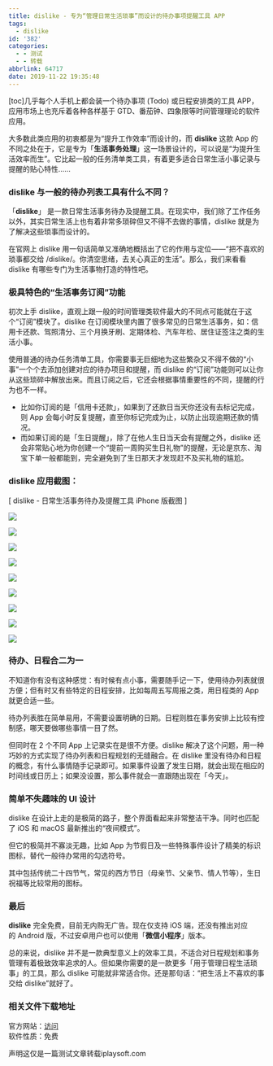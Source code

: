 ```yaml
---
title: dislike - 专为“管理日常生活琐事”而设计的待办事项提醒工具 APP
tags:
  - dislike
id: '382'
categories:
  - - 测试
  - - 转载
abbrlink: 64717
date: 2019-11-22 19:35:48
---
```


\[toc\]几乎每个人手机上都会装一个待办事项 (Todo) 或日程安排类的工具 APP，应用市场上也充斥着各种各样基于 GTD、番茄钟、四象限等时间管理理论的软件应用。

大多数此类应用的初衷都是为“提升工作效率”而设计的，而 **dislike** 这款 App 的不同之处在于，它是专为「**生活事务处理**」这一场景设计的，可以说是“为提升生活效率而生”。它比起一般的任务清单类工具，有着更多适合日常生活小事记录与提醒的贴心特性……

### dislike 与一般的待办列表工具有什么不同？

「**dislike**」 是一款日常生活事务待办及提醒工具。在现实中，我们除了工作任务以外，其实日常生活上也有着非常多琐碎但又不得不去做的事情，dislike 就是为了解决这些琐事而设计的。

在官网上 dislike 用一句话简单又准确地概括出了它的作用与定位——“把不喜欢的琐事都交给 /dislike/。你清空思绪，去关心真正的生活”。那么，我们来看看 dislike 有哪些专门为生活事物打造的特性吧。

### 极具特色的“生活事务订阅”功能

初次上手 dislike，直观上跟一般的时间管理类软件最大的不同点可能就在于这个“订阅”模块了。dislike 在订阅模块里内置了很多常见的日常生活事务，如：信用卡还款、驾照清分、三个月换牙刷、定期体检、汽车年检、居住证签注之类的生活小事。

使用普通的待办任务清单工具，你需要事无巨细地为这些繁杂又不得不做的“小事”一个个去添加创建对应的待办项目和提醒，而 dislike 的“订阅”功能则可以让你从这些琐碎中解放出来。而且订阅之后，它还会根据事情重要性的不同，提醒的行为也不一样。

*   比如你订阅的是「信用卡还款」，如果到了还款日当天你还没有去标记完成，则 App 会每小时反复提醒，直至你标记完成为止，以防止出现逾期还款的情况。
*   而如果订阅的是「生日提醒」，除了在他人生日当天会有提醒之外，dislike 还会非常贴心地为你创建一个“提前一周购买生日礼物”的提醒，无论是京东、淘宝下单一般都能到，完全避免到了生日那天才发现赶不及买礼物的尴尬。

### dislike 应用截图：

\[ dislike - 日常生活事务待办及提醒工具 iPhone 版截图 \]

[![ ](https://is3-ssl.mzstatic.com/image/thumb/Purple113/v4/56/b0/fe/56b0fee5-996d-6ac9-481d-262a9c3e2c03/pr_source.jpg/300x0.jpg)](https://is3-ssl.mzstatic.com/image/thumb/Purple113/v4/56/b0/fe/56b0fee5-996d-6ac9-481d-262a9c3e2c03/pr_source.jpg/600x0.jpg)

[![ ](https://is1-ssl.mzstatic.com/image/thumb/Purple113/v4/1d/2b/a9/1d2ba92d-00b5-8ff3-8490-51b2b5168ea5/pr_source.jpg/300x0.jpg)](https://is1-ssl.mzstatic.com/image/thumb/Purple113/v4/1d/2b/a9/1d2ba92d-00b5-8ff3-8490-51b2b5168ea5/pr_source.jpg/600x0.jpg)

[![ ](https://is1-ssl.mzstatic.com/image/thumb/Purple123/v4/94/1d/28/941d28f0-9962-ba81-f592-791483e08ab4/pr_source.jpg/300x0.jpg)](https://is1-ssl.mzstatic.com/image/thumb/Purple123/v4/94/1d/28/941d28f0-9962-ba81-f592-791483e08ab4/pr_source.jpg/600x0.jpg)

[![ ](https://is3-ssl.mzstatic.com/image/thumb/Purple113/v4/04/96/c5/0496c543-a47f-a2e9-b3aa-28f07f26cc1f/pr_source.jpg/300x0.jpg)](https://is3-ssl.mzstatic.com/image/thumb/Purple113/v4/04/96/c5/0496c543-a47f-a2e9-b3aa-28f07f26cc1f/pr_source.jpg/600x0.jpg)

[![ ](https://is5-ssl.mzstatic.com/image/thumb/Purple113/v4/6e/c3/d1/6ec3d1fc-c7ab-fb6f-ebb3-9a488c3d8ac0/pr_source.jpg/300x0.jpg)](https://is5-ssl.mzstatic.com/image/thumb/Purple113/v4/6e/c3/d1/6ec3d1fc-c7ab-fb6f-ebb3-9a488c3d8ac0/pr_source.jpg/600x0.jpg)

[![ ](https://is1-ssl.mzstatic.com/image/thumb/Purple123/v4/d1/eb/50/d1eb5007-9041-ea65-5c55-5ae7935ceb1c/pr_source.jpg/300x0.jpg)](https://is1-ssl.mzstatic.com/image/thumb/Purple123/v4/d1/eb/50/d1eb5007-9041-ea65-5c55-5ae7935ceb1c/pr_source.jpg/600x0.jpg)

[![ ](https://is4-ssl.mzstatic.com/image/thumb/Purple113/v4/ae/de/b0/aedeb0e0-2429-d5e2-c81f-d0bbb055cc7b/pr_source.jpg/300x0.jpg)](https://is4-ssl.mzstatic.com/image/thumb/Purple113/v4/ae/de/b0/aedeb0e0-2429-d5e2-c81f-d0bbb055cc7b/pr_source.jpg/600x0.jpg)

[![ ](https://is4-ssl.mzstatic.com/image/thumb/Purple123/v4/af/b4/1e/afb41e11-d98b-8133-d93d-2d8053007812/pr_source.jpg/300x0.jpg)](https://is4-ssl.mzstatic.com/image/thumb/Purple123/v4/af/b4/1e/afb41e11-d98b-8133-d93d-2d8053007812/pr_source.jpg/600x0.jpg)

[![ ](https://is4-ssl.mzstatic.com/image/thumb/Purple113/v4/6d/75/f1/6d75f132-546a-5c9e-b581-fe8edda4fc02/pr_source.png/300x0.jpg)](https://is4-ssl.mzstatic.com/image/thumb/Purple113/v4/6d/75/f1/6d75f132-546a-5c9e-b581-fe8edda4fc02/pr_source.png/600x0.jpg)

### 待办、日程合二为一

不知道你有没有这种感觉：有时候有点小事，需要随手记一下，使用待办列表就很方便；但有时又有些特定的日程安排，比如每周五写周报之类，用日程类的 App 就更合适一些。

待办列表胜在简单易用，不需要设置明确的日期。日程则胜在事务安排上比较有控制感，哪天要做哪些事情一目了然。

但同时在 2 个不同 App 上记录实在是很不方便。dislike 解决了这个问题，用一种巧妙的方式实现了待办列表和日程规划的无缝融合。在 dislike 里没有待办和日程的概念，有什么事情随手记录即可。如果事件设置了发生日期，就会出现在相应的时间线或日历上；如果没设置，那么事件就会一直跟随出现在「今天」。

### 简单不失趣味的 UI 设计

dislike 在设计上走的是极简的路子，整个界面看起来非常整洁干净。同时也匹配了 iOS 和 macOS 最新推出的“夜间模式”。

但它的极简并不寡淡无趣，比如 App 为节假日及一些特殊事件设计了精美的标识图标，替代一般待办常用的勾选符号。

其中包括传统二十四节气，常见的西方节日（母亲节、父亲节、情人节等），生日祝福等比较常用的图标。

### 最后

**dislike** 完全免费，目前无内购无广告。现在仅支持 iOS 端，还没有推出对应的 Android 版，不过安卓用户也可以使用「**微信小程序**」版本。

总的来说，dislike 并不是一款典型意义上的效率工具，不适合对日程规划和事务管理有着极致效率追求的人。但如果你需要的是一款更多「用于管理日程生活琐事」的工具，那么 dislike 可能就非常适合你。还是那句话：“把生活上不喜欢的事交给 dislike”就好了。

### 相关文件下载地址

官方网站：[访问](https://dislikeapp.com/)  
软件性质：免费

声明这仅是一篇测试文章转载iplaysoft.com